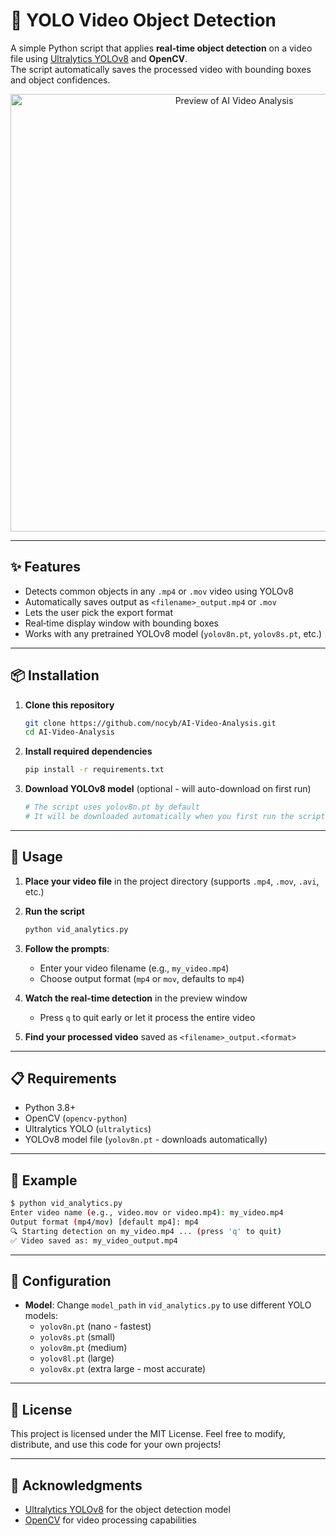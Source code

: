 # 🎥 YOLO Video Object Detection

A simple Python script that applies **real‑time object detection** on a video file using [Ultralytics YOLOv8](https://github.com/ultralytics/ultralytics) and **OpenCV**.  
The script automatically saves the processed video with bounding boxes and object confidences.

<p align="center">
  <img src="https://i.imgur.com/mLurTMJ.jpeg" width="700" alt="Preview of AI Video Analysis" />
</p>

---

## ✨ Features

- Detects common objects in any `.mp4` or `.mov` video using YOLOv8  
- Automatically saves output as `<filename>_output.mp4` or `.mov`  
- Lets the user pick the export format  
- Real‑time display window with bounding boxes  
- Works with any pretrained YOLOv8 model (`yolov8n.pt`, `yolov8s.pt`, etc.)

---

## 📦 Installation

1. **Clone this repository**
   ```bash
   git clone https://github.com/nocyb/AI-Video-Analysis.git
   cd AI-Video-Analysis
   ```

2. **Install required dependencies**
   ```bash
   pip install -r requirements.txt
   ```

3. **Download YOLOv8 model** (optional - will auto-download on first run)
   ```bash
   # The script uses yolov8n.pt by default
   # It will be downloaded automatically when you first run the script
   ```

---

## 🚀 Usage

1. **Place your video file** in the project directory (supports `.mp4`, `.mov`, `.avi`, etc.)

2. **Run the script**
   ```bash
   python vid_analytics.py
   ```

3. **Follow the prompts**:
   - Enter your video filename (e.g., `my_video.mp4`)
   - Choose output format (`mp4` or `mov`, defaults to `mp4`)

4. **Watch the real-time detection** in the preview window
   - Press `q` to quit early or let it process the entire video

5. **Find your processed video** saved as `<filename>_output.<format>`

---

## 📋 Requirements

- Python 3.8+
- OpenCV (`opencv-python`)
- Ultralytics YOLO (`ultralytics`)
- YOLOv8 model file (`yolov8n.pt` - downloads automatically)

---

## 🎯 Example

```bash
$ python vid_analytics.py
Enter video name (e.g., video.mov or video.mp4): my_video.mp4
Output format (mp4/mov) [default mp4]: mp4
🔍 Starting detection on my_video.mp4 ... (press 'q' to quit)
✅ Video saved as: my_video_output.mp4
```

---

## 🔧 Configuration

- **Model**: Change `model_path` in `vid_analytics.py` to use different YOLO models:
  - `yolov8n.pt` (nano - fastest)
  - `yolov8s.pt` (small)
  - `yolov8m.pt` (medium)
  - `yolov8l.pt` (large)
  - `yolov8x.pt` (extra large - most accurate)

---

## 📄 License

This project is licensed under the MIT License. Feel free to modify, distribute, and use this code for your own projects!

---

## 🙏 Acknowledgments

- [Ultralytics YOLOv8](https://github.com/ultralytics/ultralytics) for the object detection model
- [OpenCV](https://opencv.org/) for video processing capabilities
